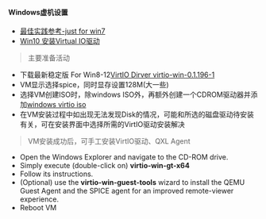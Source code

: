 #### Windows虚机设置
* [最佳实践参考-just for win7](https://pve.proxmox.com/wiki/Windows_7_guest_best_practices)
* [Win10 安装Virtual IO驱动](https://pve.proxmox.com/wiki/Windows_VirtIO_Drivers)

> 主要准备活动
* 下载最新稳定版 For Win8-12[VirtIO Dirver virtio-win-0.1.196-1](https://fedorapeople.org/groups/virt/virtio-win/direct-downloads/archive-virtio/virtio-win-0.1.196-1/virtio-win-0.1.196.iso)
* VM显示选择spice，同时显存设置128M(大一些)
* 选择VM创建ISO时，除windows ISO外，再额外创建一个CDROM驱动器并添加[windows virtio iso](https://fedorapeople.org/groups/virt/virtio-win/direct-downloads/stable-virtio/virtio-win.iso)
* 在VM安装过程中如出现无法发现Disk的情况，可能和所选的磁盘驱动待安装有关，可在安装界面中选择所需的VirtIO驱动安装解决

> VM安装成功后，可手工安装VirtIO驱动、QXL Agent
* Open the Windows Explorer and navigate to the CD-ROM drive.
* Simply execute (double-click on) **virtio-win-gt-x64**
* Follow its instructions.
* (Optional) use the **virtio-win-guest-tools** wizard to install the QEMU Guest Agent and the SPICE agent for an improved remote-viewer experience.
* Reboot VM
